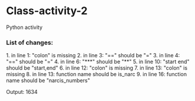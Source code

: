 # Class-activity-2
Python activity

<h3> List of changes: </h3>
1. in line 1: "colon" is missing
2. in line 3: "==" should be "="
3. in line 4: "==" should be "="
4. in line 6: "***" should be "**"
5. in line 10: "start end" should be "start,end"
6. in line 12: "colon" is missing
7. in line 13: "colon" is missing
8. in line 13: function name should be is_narc
9. in line 16: function name should be "narcis_numbers"

Output: 1634